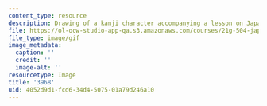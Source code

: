 ```yaml
---
content_type: resource
description: Drawing of a kanji character accompanying a lesson on Japanese.
file: https://ol-ocw-studio-app-qa.s3.amazonaws.com/courses/21g-504-japanese-iv-spring-2009/4052d9d1fcd634d4507501a79d246a10_3968.gif
file_type: image/gif
image_metadata:
  caption: ''
  credit: ''
  image-alt: ''
resourcetype: Image
title: '3968'
uid: 4052d9d1-fcd6-34d4-5075-01a79d246a10
---
```

